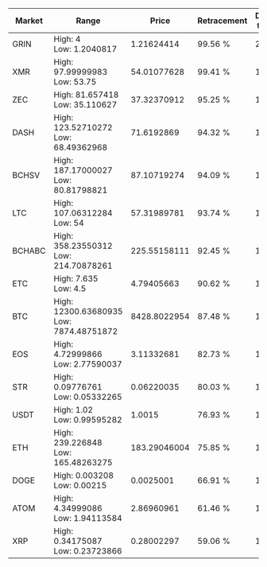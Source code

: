 | Market | Range | Price| Retracement | Doubles to 50% |
| --- | --- | --- | --- | --- |
| GRIN | High: 4<br />Low: 1.2040817 | 1.21624414 | 99.56 % | 2.14 |
| XMR | High: 97.99999983<br />Low: 53.75 | 54.01077628 | 99.41 % | 1.40 |
| ZEC | High: 81.657418<br />Low: 35.110627 | 37.32370912 | 95.25 % | 1.56 |
| DASH | High: 123.52710272<br />Low: 68.49362968 | 71.6192869 | 94.32 % | 1.34 |
| BCHSV | High: 187.17000027<br />Low: 80.81798821 | 87.10719274 | 94.09 % | 1.54 |
| LTC | High: 107.06312284<br />Low: 54 | 57.31989781 | 93.74 % | 1.40 |
| BCHABC | High: 358.23550312<br />Low: 214.70878261 | 225.55158111 | 92.45 % | 1.27 |
| ETC | High: 7.635<br />Low: 4.5 | 4.79405663 | 90.62 % | 1.27 |
| BTC | High: 12300.63680935<br />Low: 7874.48751872 | 8428.8022954 | 87.48 % | 1.20 |
| EOS | High: 4.72999866<br />Low: 2.77590037 | 3.11332681 | 82.73 % | 1.21 |
| STR | High: 0.09776761<br />Low: 0.05332265 | 0.06220035 | 80.03 % | 1.21 |
| USDT | High: 1.02<br />Low: 0.99595282 | 1.0015 | 76.93 % | 1.01 |
| ETH | High: 239.226848<br />Low: 165.48263275 | 183.29046004 | 75.85 % | 1.10 |
| DOGE | High: 0.003208<br />Low: 0.00215 | 0.0025001 | 66.91 % | 1.07 |
| ATOM | High: 4.34999086<br />Low: 1.94113584 | 2.86960961 | 61.46 % | 1.10 |
| XRP | High: 0.34175087<br />Low: 0.23723866 | 0.28002297 | 59.06 % | 1.03 |
